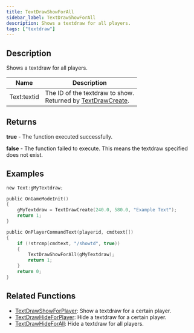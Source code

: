 ```yaml
---
title: TextDrawShowForAll
sidebar_label: TextDrawShowForAll
description: Shows a textdraw for all players.
tags: ["textdraw"]
---
```


## Description

Shows a textdraw for all players.

| Name        | Description                                                                        |
| ----------- | ---------------------------------------------------------------------------------- |
| Text:textid | The ID of the textdraw to show.<br />Returned by [TextDrawCreate](TextDrawCreate). |

## Returns

**true** - The function executed successfully.

**false** - The function failed to execute. This means the textdraw specified does not exist.

## Examples

```c
new Text:gMyTextdraw;

public OnGameModeInit()
{
    gMyTextdraw = TextDrawCreate(240.0, 580.0, "Example Text");
    return 1;
}

public OnPlayerCommandText(playerid, cmdtext[])
{
    if (!strcmp(cmdtext, "/showtd", true))
    {
        TextDrawShowForAll(gMyTextdraw);
        return 1;
    }
    return 0;
}
```

## Related Functions

- [TextDrawShowForPlayer](TextDrawShowForPlayer): Show a textdraw for a certain player.
- [TextDrawHideForPlayer](TextDrawHideForPlayer): Hide a textdraw for a certain player.
- [TextDrawHideForAll](TextDrawHideForAll): Hide a textdraw for all players.
